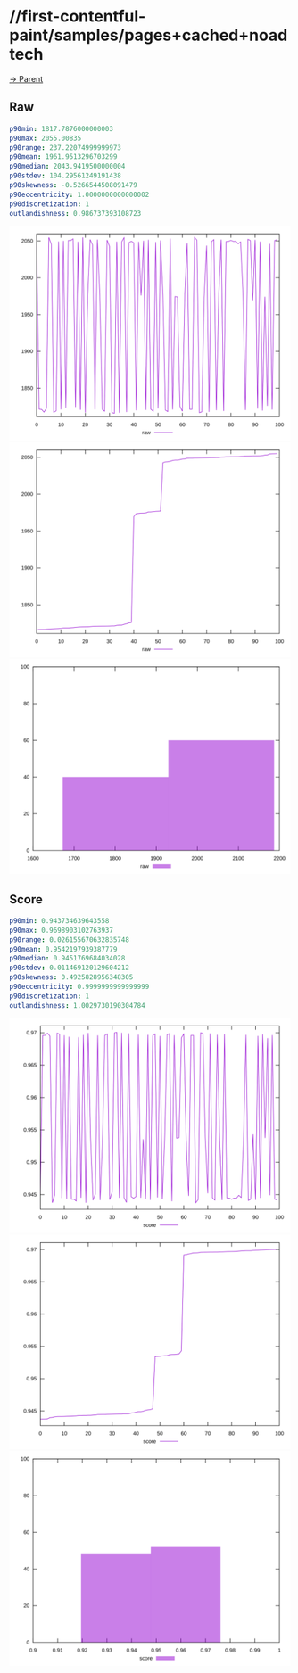 
# //first-contentful-paint/samples/pages+cached+noadtech

[→ Parent](../..)


## Raw


```yaml
p90min: 1817.7876000000003
p90max: 2055.00835
p90range: 237.22074999999973
p90mean: 1961.9513296703299
p90median: 2043.9419500000004
p90stdev: 104.29561249191438
p90skewness: -0.5266544508091479
p90eccentricity: 1.0000000000000002
p90discretization: 1
outlandishness: 0.986737393108723

```

![PLOT: raw-values](./raw/values.svg)![PLOT: raw-sorted](./raw/sorted.svg)![PLOT: raw-histogram](./raw/histogram.svg)
## Score


```yaml
p90min: 0.943734639643558
p90max: 0.9698903102763937
p90range: 0.026155670632835748
p90mean: 0.9542197939387779
p90median: 0.9451769684034028
p90stdev: 0.011469120129604212
p90skewness: 0.4925828956348305
p90eccentricity: 0.9999999999999999
p90discretization: 1
outlandishness: 1.0029730190304784

```

![PLOT: score-values](./score/values.svg)![PLOT: score-sorted](./score/sorted.svg)![PLOT: score-histogram](./score/histogram.svg)